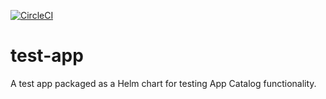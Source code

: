 [![CircleCI](https://circleci.com/gh/giantswarm/test-app.svg?style=shield)](https://circleci.com/gh/giantswarm/test-app)

# test-app

A test app packaged as a Helm chart for testing App Catalog functionality.
